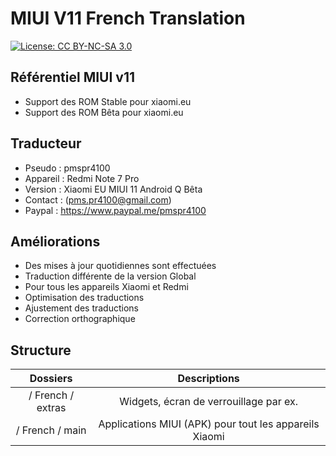 # MIUI V11 French Translation
[![License: CC BY-NC-SA 3.0](https://img.shields.io/badge/license-CC%20BY--NC--SA%203.0-lightgrey.svg)](http://creativecommons.org/licenses/by-nc-sa/3.0/)

## Référentiel MIUI v11
* Support des ROM Stable pour xiaomi.eu
* Support des ROM Bêta pour xiaomi.eu

## Traducteur
* Pseudo : pmspr4100
* Appareil : Redmi Note 7 Pro
* Version : Xiaomi EU MIUI 11 Android Q Bêta
* Contact : (pms.pr4100@gmail.com)
* Paypal : https://www.paypal.me/pmspr4100

## Améliorations
* Des mises à jour quotidiennes sont effectuées
* Traduction différente de la version Global
* Pour tous les appareils Xiaomi et Redmi
* Optimisation des traductions
* Ajustement des traductions
* Correction orthographique

## Structure
Dossiers | Descriptions
:------------: | :------------:
/ French / extras | Widgets, écran de verrouillage par ex.
/ French / main | Applications MIUI (APK) pour tout les appareils Xiaomi